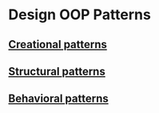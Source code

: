 # Design OOP Patterns

## [Creational patterns][create]
## [Structural patterns][structure]
## [Behavioral patterns][behave]

[create]: https://github.com/MaxBstr/OOP-Patterns/tree/main/1.%20Creational "Creatonal patterns"
[structure]: https://github.com/MaxBstr/OOP-Patterns/tree/main/2.%20Structural "Structural patterns"
[behave]: https://github.com/MaxBstr/OOP-Patterns/tree/main/3.%20Behavioral "Behavioral patterns"
